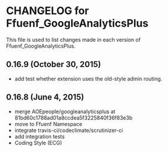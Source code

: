 # CHANGELOG for Ffuenf_GoogleAnalyticsPlus

This file is used to list changes made in each version of Ffuenf_GoogleAnalyticsPlus.

## 0.16.9 (October 30, 2015)

* add test whether extension uses the old-style admin routing.

## 0.16.8 (June 4, 2015)

* merge AOEpeople/googleanalyticsplus at 81bd60c1788ad01a8ccdea5f3225840f36f83e3b
* move to Ffuenf Namespace
* integrate travis-ci/codeclimate/scrutinizer-ci
* add integration tests
* Coding Style (ECG)